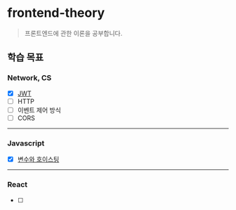 # frontend-theory
> 프론트엔드에 관한 이론을 공부합니다.
## 학습 목표
### Network, CS
- [x]  [JWT](https://github.com/rowooncoding/frontend-theory/blob/main/network/jwt.md)
- [ ]  HTTP
- [ ]  이벤트 제어 방식
- [ ]  CORS

---

### Javascript
- [x]  [변수와 호이스팅](https://github.com/rowooncoding/frontend-theory/blob/main/javascript/hoisting.md)

---

### React
- [ ]
